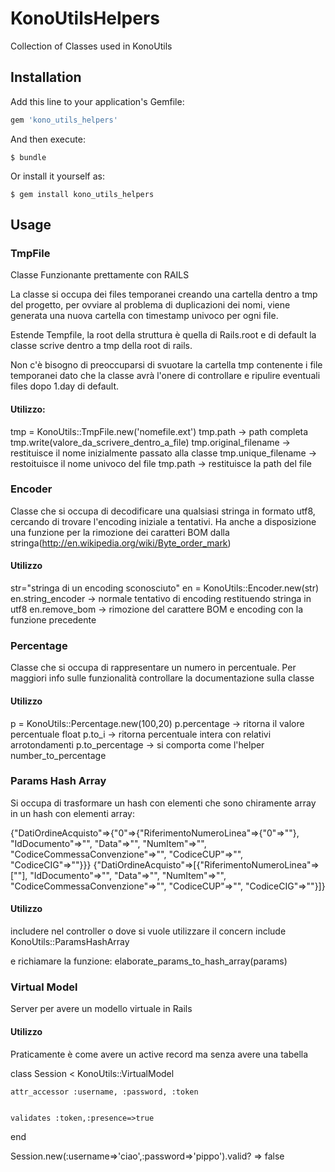 # KonoUtilsHelpers

Collection of Classes used in KonoUtils

## Installation

Add this line to your application's Gemfile:

```ruby
gem 'kono_utils_helpers'
```

And then execute:

    $ bundle

Or install it yourself as:

    $ gem install kono_utils_helpers

## Usage


### TmpFile
 Classe Funzionante prettamente con RAILS

 La classe si occupa dei files temporanei creando una cartella dentro a tmp del progetto,
 per ovviare al problema di duplicazioni dei nomi, viene generata una nuova cartella con
 timestamp univoco per ogni file.

 Estende Tempfile,
 la root della struttura è quella di Rails.root
 e di default la classe scrive dentro a tmp della root di rails.

 Non c'è bisogno di preoccuparsi di svuotare la cartella tmp contenente i file temporanei dato che la classe
 avrà l'onere di controllare e ripulire eventuali files dopo 1.day di default.

#### Utilizzo:
 tmp = KonoUtils::TmpFile.new('nomefile.ext')
 tmp.path -> path completa
 tmp.write(valore_da_scrivere_dentro_a_file)
 tmp.original_filename -> restituisce il nome inizialmente passato alla classe
 tmp.unique_filename   -> restoituisce il nome univoco del file
 tmp.path              -> restituisce la path del file



### Encoder
 Classe che si occupa di decodificare una qualsiasi stringa in formato utf8,
 cercando di trovare l'encoding iniziale a tentativi.
 Ha anche a disposizione una funzione per la rimozione dei caratteri BOM dalla stringa(http://en.wikipedia.org/wiki/Byte_order_mark)

#### Utilizzo
 str="stringa di un encoding sconosciuto"
 en = KonoUtils::Encoder.new(str)
 en.string_encoder  -> normale tentativo di encoding restituendo stringa in utf8
 en.remove_bom      -> rimozione del carattere BOM e encoding con la funzione precedente

### Percentage
 Classe che si occupa di rappresentare un numero in percentuale.
 Per maggiori info sulle funzionalità controllare la documentazione sulla classe

#### Utilizzo
 p = KonoUtils::Percentage.new(100,20)
 p.percentage -> ritorna il valore percentuale float
 p.to_i -> ritorna percentuale intera con relativi arrotondamenti
 p.to_percentage -> si comporta come l'helper number_to_percentage

### Params Hash Array

 Si occupa di trasformare un hash con elementi che sono chiramente array in un hash con elementi array:

 {"DatiOrdineAcquisto"=>{"0"=>{"RiferimentoNumeroLinea"=>{"0"=>""}, "IdDocumento"=>"", "Data"=>"", "NumItem"=>"", "CodiceCommessaConvenzione"=>"", "CodiceCUP"=>"", "CodiceCIG"=>""}}}
 {"DatiOrdineAcquisto"=>[{"RiferimentoNumeroLinea"=>[""], "IdDocumento"=>"", "Data"=>"", "NumItem"=>"", "CodiceCommessaConvenzione"=>"", "CodiceCUP"=>"", "CodiceCIG"=>""}]}

#### Utilizzo
 includere nel controller o dove si vuole utilizzare il concern
 include KonoUtils::ParamsHashArray

 e richiamare la funzione:
 elaborate_params_to_hash_array(params)

### Virtual Model
 Server per avere un modello virtuale in Rails

#### Utilizzo
  Praticamente è come avere un active record ma senza avere una tabella

  class Session < KonoUtils::VirtualModel

    attr_accessor :username, :password, :token


    validates :token,:presence=>true

  end

  Session.new(:username=>'ciao',:password=>'pippo').valid? => false

